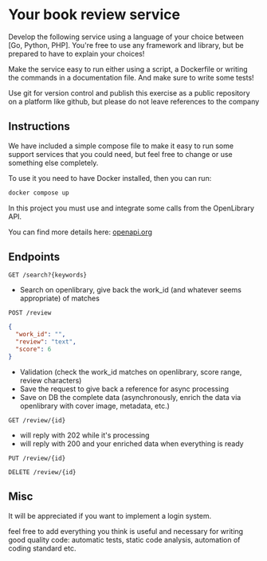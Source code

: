 # Your book review service

Develop the following service using a language of your choice between [Go, Python, PHP].
You're free to use any framework and library, but be prepared to have to explain your choices!

Make the service easy to run either using a script, a Dockerfile or writing the commands in a documentation file.
And make sure to write some tests!

Use git for version control and publish this exercise as a public repository on a platform like github, but please do not leave references to the company

## Instructions

We have included a simple compose file to make it easy to run some support services that you could need, but feel free to change or use something else completely.

To use it you need to have Docker installed, then you can run:

```bash
docker compose up
```

In this project you must use and integrate some calls from the OpenLibrary API.

You can find more details here: [openapi.org](https://openlibrary.org/developers/api)

## Endpoints

```http
GET /search?{keywords}
```

- Search on openlibrary, give back the work_id (and whatever seems appropriate) of matches

```http
POST /review
```

```json
{
  "work_id": "",
  "review": "text",
  "score": 6
}
```

- Validation (check the work_id matches on openlibrary, score range, review characters)
- Save the request to give back a reference for async processing
- Save on DB the complete data (asynchronously, enrich the data via openlibrary with cover image, metadata, etc.)

```http
GET /review/{id}
```

- will reply with 202 while it's processing
- will reply with 200 and your enriched data when everything is ready

```http
PUT /review/{id}
```

```http
DELETE /review/{id}
```

## Misc

It will be appreciated if you want to implement a login system.

feel free to add everything you think is useful and necessary for writing good quality code: automatic tests, static code analysis, automation of coding standard etc.
